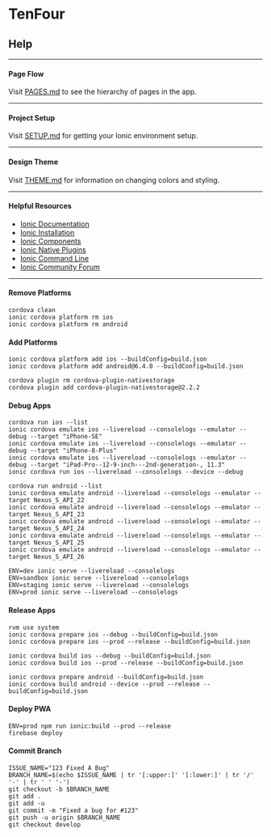 # TenFour
## Help

---

#### Page Flow
Visit [PAGES.md](/docs/PAGES.md) to see the hierarchy of pages in the app.

---

#### Project Setup
Visit [SETUP.md](/docs/SETUP.md) for getting your Ionic environment setup.

---

#### Design Theme
Visit [THEME.md](/docs/THEME.md) for information on changing colors and styling.

---

#### Helpful Resources
* [Ionic Documentation](https://ionicframework.com/docs/)
* [Ionic Installation](https://ionicframework.com/docs/intro/installation/)
* [Ionic Components](https://ionicframework.com/docs/components/)
* [Ionic Native Plugins](https://ionicframework.com/docs/native/)
* [Ionic Command Line](https://ionicframework.com/docs/cli/commands.html)
* [Ionic Community Forum](https://forum.ionicframework.com/)

---

#### Remove Platforms
```
cordova clean
ionic cordova platform rm ios
ionic cordova platform rm android
```
#### Add Platforms
```
ionic cordova platform add ios --buildConfig=build.json
ionic cordova platform add android@6.4.0 --buildConfig=build.json
```
```
cordova plugin rm cordova-plugin-nativestorage
cordova plugin add cordova-plugin-nativestorage@2.2.2
```
#### Debug Apps
```
cordova run ios --list
ionic cordova emulate ios --livereload --consolelogs --emulator --debug --target "iPhone-SE"
ionic cordova emulate ios --livereload --consolelogs --emulator --debug --target "iPhone-8-Plus"
ionic cordova emulate ios --livereload --consolelogs --emulator --debug --target "iPad-Pro--12-9-inch---2nd-generation-, 11.3"
ionic cordova run ios --livereload --consolelogs --device --debug
```
```
cordova run android --list
ionic cordova emulate android --livereload --consolelogs --emulator --target Nexus_S_API_22
ionic cordova emulate android --livereload --consolelogs --emulator --target Nexus_S_API_23
ionic cordova emulate android --livereload --consolelogs --emulator --target Nexus_S_API_24
ionic cordova emulate android --livereload --consolelogs --emulator --target Nexus_S_API_25
ionic cordova emulate android --livereload --consolelogs --emulator --target Nexus_S_API_26
```
```
ENV=dev ionic serve --livereload --consolelogs
ENV=sandbox ionic serve --livereload --consolelogs
ENV=staging ionic serve --livereload --consolelogs
ENV=prod ionic serve --livereload --consolelogs
```
#### Release Apps
```
rvm use system
ionic cordova prepare ios --debug --buildConfig=build.json
ionic cordova prepare ios --prod --release --buildConfig=build.json
```
```
ionic cordova build ios --debug --buildConfig=build.json
ionic cordova build ios --prod --release --buildConfig=build.json
```
```
ionic cordova prepare android --buildConfig=build.json
ionic cordova build android --device --prod --release --buildConfig=build.json
```
#### Deploy PWA
```
ENV=prod npm run ionic:build --prod --release
firebase deploy
```

#### Commit Branch

```
ISSUE_NAME="123 Fixed A Bug"
BRANCH_NAME=$(echo $ISSUE_NAME | tr '[:upper:]' '[:lower:]' | tr '/' '-' | tr ' ' '-')
git checkout -b $BRANCH_NAME
git add .
git add -u
git commit -m "Fixed a bug for #123"
git push -u origin $BRANCH_NAME
git checkout develop
```
